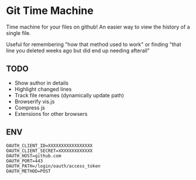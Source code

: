 Git Time Machine
=================

Time machine for your files on github! An easier way to view the history of a single file.

Useful for remembering "how that method used to work" or finding "that line you deleted weeks ago but did end up needing afterall"

## TODO

- Show author in details
- Highlight changed lines
- Track file renames (dynamically update path)
- Browserify vis.js
- Compress js
- Extensions for other browsers


## ENV

```
OAUTH_CLIENT_ID=XXXXXXXXXXXXXXXXX
OAUTH_CLIENT_SECRET=XXXXXXXXXXXXX
OAUTH_HOST=github.com
OAUTH_PORT=443
OAUTH_PATH=/login/oauth/access_token
OAUTH_METHOD=POST
```
